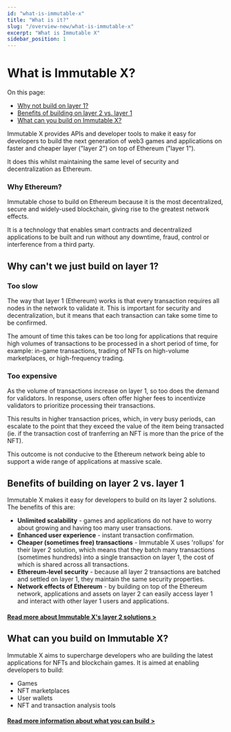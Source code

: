 ```yaml
---
id: "what-is-immutable-x"
title: "What is it?"
slug: "/overview-new/what-is-immutable-x"
excerpt: "What is Immutable X"
sidebar_position: 1
---
```


# What is Immutable X?

On this page:
* [Why not build on layer 1?](#why-cant-we-just-build-on-layer-1)
* [Benefits of building on layer 2 vs. layer 1](#benefits-of-building-on-layer-2-vs-layer-1)
* [What can you build on Immutable X?](#what-can-you-build-on-immutable-x)

Immutable X provides APIs and developer tools to make it easy for developers to build the next generation of web3 games and applications on faster and cheaper layer ("layer 2") on top of Ethereum ("layer 1").

It does this whilst maintaining the same level of security and decentralization as Ethereum.

### Why Ethereum?

Immutable chose to build on Ethereum because it is the most decentralized, secure and widely-used blockchain, giving rise to the greatest network effects.

It is a technology that enables smart contracts and decentralized applications to be built and run without any downtime, fraud, control or interference from a third party.

## Why can't we just build on layer 1?

### Too slow
The way that layer 1 (Ethereum) works is that every transaction requires all nodes in the network to validate it. This is important for security and decentralization, but it means that each transaction can take some time to be confirmed.

The amount of time this takes can be too long for applications that require high volumes of transactions to be processed in a short period of time, for example: in-game transactions, trading of NFTs on high-volume marketplaces, or high-frequency trading.

### Too expensive

As the volume of transactions increase on layer 1, so too does the demand for validators. In response, users often offer higher fees to incentivize validators to prioritize processing their transactions.

This results in higher transaction prices, which, in very busy periods, can escalate to the point that they exceed the value of the item being transacted (ie. if the transaction cost of tranferring an NFT is more than the price of the NFT).

This outcome is not conducive to the Ethereum network being able to support a wide range of applications at massive scale.


## Benefits of building on layer 2 vs. layer 1
Immutable X makes it easy for developers to build on its layer 2 solutions. The benefits of this are:
* **Unlimited scalability** - games and applications do not have to worry about growing and having too many user transactions.
* **Enhanced user experience** - instant transaction confirmation.
* **Cheaper (sometimes free) transactions** - Immutable X uses 'rollups' for their layer 2 solution, which means that they batch many transactions (sometimes hundreds) into a single transaction on layer 1, the cost of which is shared across all transactions.
* **Ethereum-level security** - because all layer 2 transactions are batched and settled on layer 1, they maintain the same security properties.
* **Network effects of Ethereum** - by building on top of the Ethereum network, applications and assets on layer 2 can easily access layer 1 and interact with other layer 1 users and applications.

#### [Read more about Immutable X's layer 2 solutions >](/docs/overview-new/immutable-layer-2)

## What can you build on Immutable X?
Immutable X aims to supercharge developers who are building the latest applications for NFTs and blockchain games. It is aimed at enabling developers to build:
* Games
* NFT marketplaces
* User wallets
* NFT and transaction analysis tools

#### [Read more information about what you can build >](/docs/overview-new/what-can-you-build)
